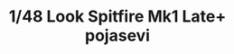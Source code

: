 ---
layout: product
title: "1/48 Look Spitfire Mk1 Late+ pojasevi"
price: "850" 
desc: "Eduard Brassin"
img_path: "/assets/img/644064.webp"
brand: "EDUARD"
available: false
special_offer: false
new: false
soon: false
cat: "010000"
subcat: "010400"
subsubcat: "00"
sifra: "644064"
popular: false
---